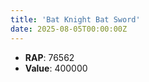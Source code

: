 ```yaml
---
title: 'Bat Knight Bat Sword'
date: 2025-08-05T00:00:00Z
---
```

- **RAP**: 76562
- **Value**: 400000
